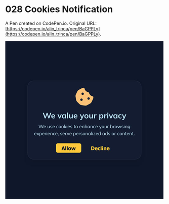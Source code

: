 # 028 Cookies Notification

A Pen created on CodePen.io. Original URL: [https://codepen.io/alin_trinca/pen/BaGPPLy](https://codepen.io/alin_trinca/pen/BaGPPLy).

![Cookies Notification Screenshot](cookies-notification.jpg)
